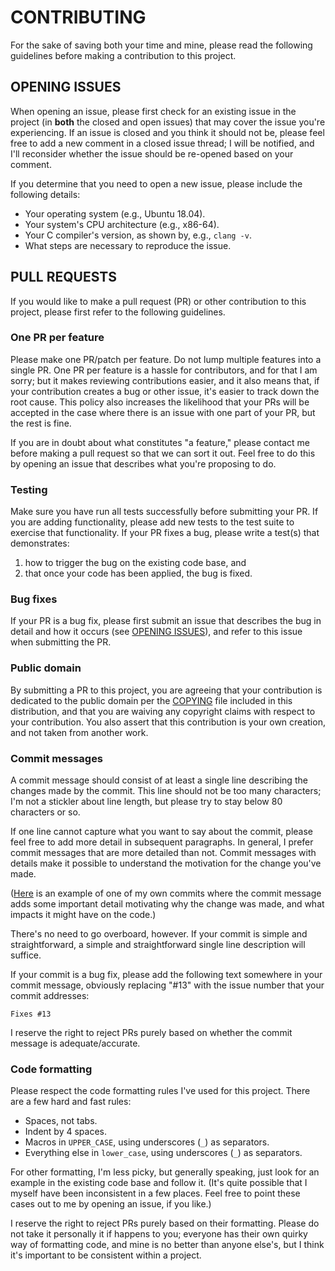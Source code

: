 # CONTRIBUTING

For the sake of saving both your time and mine, please read the following guidelines before making a contribution to this project.

## OPENING ISSUES

When opening an issue, please first check for an existing issue in the project (in **both** the closed and open issues) that may cover the issue you're experiencing. If an issue is closed and you think it should not be, please feel free to add a new comment in a closed issue thread; I will be notified, and I'll reconsider whether the issue should be re-opened based on your comment.

If you determine that you need to open a new issue, please include the following details:

  * Your operating system (e.g., Ubuntu 18.04).
  * Your system's CPU architecture (e.g., x86-64).
  * Your C compiler's version, as shown by, e.g., `clang -v`.
  * What steps are necessary to reproduce the issue.

## PULL REQUESTS

If you would like to make a pull request (PR) or other contribution to this project, please first refer to the following guidelines.

### One PR per feature

Please make one PR/patch per feature. Do not lump multiple features into a single PR. One PR per feature is a hassle for contributors, and for that I am sorry; but it makes reviewing contributions easier, and it also means that, if your contribution creates a bug or other issue, it's easier to track down the root cause. This policy also increases the likelihood that your PRs will be accepted in the case where there is an issue with one part of your PR, but the rest is fine.

If you are in doubt about what constitutes "a feature," please contact me before making a pull request so that we can sort it out. Feel free to do this by opening an issue that describes what you're proposing to do.

### Testing

Make sure you have run all tests successfully before submitting your PR. If you are adding functionality, please add new tests to the test suite to exercise that functionality. If your PR fixes a bug, please write a test(s) that demonstrates:

  1. how to trigger the bug on the existing code base, and 
  2. that once your code has been applied, the bug is fixed.

### Bug fixes

If your PR is a bug fix, please first submit an issue that describes the bug in detail and how it occurs (see [OPENING ISSUES](#opening-issues)), and refer to this issue when submitting the PR.

### Public domain

By submitting a PR to this project, you are agreeing that your contribution is dedicated to the public domain per the
[COPYING](../COPYING) file included in this distribution, and that you are waiving any copyright claims with respect to your contribution. You also assert that this contribution is your own creation, and not taken from another work.

### Commit messages

A commit message should consist of at least a single line describing the changes made by the commit. This line should not be too many characters; I'm not a stickler about line length, but please try to stay below 80 characters or so.

If one line cannot capture what you want to say about the commit, please feel free to add more detail in subsequent paragraphs. In general, I prefer commit messages that are more detailed than not. Commit messages with details make it possible to understand the motivation for the change you've made. 

([Here](https://github.com/dhess/c-ringbuf/commit/21669475d7f4e13801f94f5031dbd9aa00e95796) is an example of one of my own commits where the commit message adds some important detail motivating why the change was made, and what impacts it might have on the code.)

There's no need to go overboard, however. If your commit is simple and straightforward, a simple and straightforward single line description will suffice.

If your commit is a bug fix, please add the following text somewhere in your commit message, obviously replacing "#13" with the issue number that your commit addresses:

`Fixes #13`

I reserve the right to reject PRs purely based on whether the commit message is adequate/accurate.

### Code formatting

Please respect the code formatting rules I've used for this project. There are a few hard and fast rules:

  * Spaces, not tabs.
  * Indent by 4 spaces.
  * Macros in `UPPER_CASE`, using underscores (`_`) as separators.
  * Everything else in `lower_case`, using underscores (`_`) as separators.

For other formatting, I'm less picky, but generally speaking, just look for an example in the existing code base and follow it. (It's quite possible that I myself have been inconsistent in a few places. Feel free to point these cases out to me by opening an issue, if you like.)

I reserve the right to reject PRs purely based on their formatting. Please do not take it personally it if happens to you; everyone has their own quirky way of formatting code, and mine is no better than anyone else's, but I think it's important to be consistent within a project.
